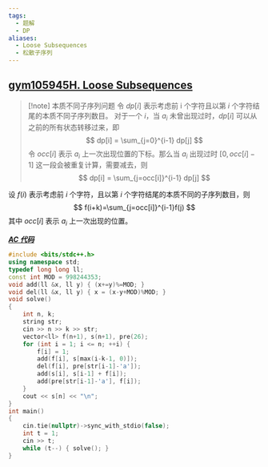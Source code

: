 ```yaml
---
tags:
  - 题解
  - DP
aliases:
  - Loose Subsequences
  - 松散子序列
---
```

## [gym105945H. Loose Subsequences](https://codeforces.com/gym/105945/problem/H)

> [!note] 本质不同子序列问题
> 令 $dp[i]$ 表示考虑前 i 个字符且以第 $i$ 个字符结尾的本质不同子序列数目。
> 对于一个 $i$，当 $a_i$ 未曾出现过时，$dp[i]$ 可以从之前的所有状态转移过来，即
> $$
> dp[i] = \sum_{j=0}^{i-1} dp[j]
> $$
> 令 $occ[i]$ 表示 $a_i$ 上一次出现位置的下标。那么当 $a_i$ 出现过时 $[0, occ[i] − 1]$ 这一段会被重复计算，需要减去，则
> $$
> dp[i] = \sum_{j=occ[i]}^{i-1} dp[j]
> $$

设 $f(i)$ 表示考虑前 $i$ 个字符，且以第 $i$ 个字符结尾的本质不同的子序列数目，则
$$
f(i+k)=\sum_{j=occ[i]}^{i-1}f(j)
$$
其中 $occ[i]$ 表示 $a_i$ 上一次出现的位置。

[***AC 代码***]()

```cpp
#include <bits/stdc++.h>
using namespace std;
typedef long long ll;
const int MOD = 998244353;
void add(ll &x, ll y) { (x+=y)%=MOD; }
void del(ll &x, ll y) { x = (x-y+MOD)%MOD; }
void solve()
{
    int n, k;
    string str;
    cin >> n >> k >> str;
    vector<ll> f(n+1), s(n+1), pre(26);
    for (int i = 1; i <= n; ++i) {
        f[i] = 1;
        add(f[i], s[max(i-k-1, 0)]);
        del(f[i], pre[str[i-1]-'a']);
        add(s[i], s[i-1] + f[i]);
        add(pre[str[i-1]-'a'], f[i]);
    }
    cout << s[n] << "\n";
}
int main()
{
    cin.tie(nullptr)->sync_with_stdio(false);
    int t = 1;
    cin >> t;
    while (t--) { solve(); }
}
```
